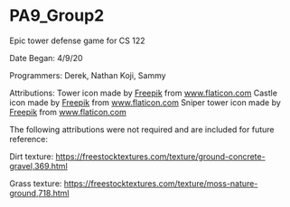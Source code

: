 # PA9_Group2

Epic tower defense game for CS 122

Date Began: 4/9/20

Programmers: Derek, Nathan Koji, Sammy

Attributions:
Tower icon made by <a href="https://www.flaticon.com/authors/freepik" title="Freepik">Freepik</a> from <a href="https://www.flaticon.com/" title="Flaticon"> www.flaticon.com</a>
Castle icon made by <a href="https://www.flaticon.com/authors/freepik" title="Freepik">Freepik</a> from <a href="https://www.flaticon.com/" title="Flaticon"> www.flaticon.com</a>
Sniper tower icon made by <a href="https://www.flaticon.com/authors/freepik" title="Freepik">Freepik</a> from <a href="https://www.flaticon.com/" title="Flaticon"> www.flaticon.com</a>

The following attributions were not required and are included for future reference:

Dirt texture: https://freestocktextures.com/texture/ground-concrete-gravel,369.html

Grass texture: https://freestocktextures.com/texture/moss-nature-ground,718.html

